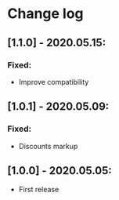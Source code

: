 # Change log

## [1.1.0] - 2020.05.15:
### Fixed:
- Improve compatibility

## [1.0.1] - 2020.05.09:
### Fixed:
- Discounts markup

## [1.0.0] - 2020.05.05:
- First release

